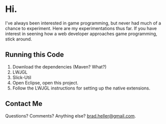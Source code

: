 # Hi.

I've always been interested in game programming, but never had much of a chance to experiment. Here are my experimentations thus far. If you have interest in seening how a web developer approaches game programming, stick around.

## Running this Code

1. Download the dependencies (Maven? What?)
  1. LWJGL
  1. Slick-Util
1. Open Eclipse, open this project.
1. Follow the LWJGL instructions for setting up the native extensions.

## Contact Me

Questions? Comments? Anything else? brad.heller@gmail.com.


